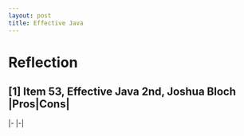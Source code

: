 ```yaml
---
layout: post
title: Effective Java
---
```


# Reflection
[1] Item 53, Effective Java 2nd, Joshua Bloch
|Pros|Cons|
----------
|- |-|
